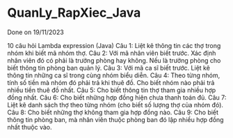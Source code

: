 # QuanLy_RapXiec_Java
Done on 19/11/2023

10 câu hỏi Lambda expression (Java)
Câu 1: Liệt kê thông tin các thợ trong nhóm khi biết mã nhóm thợ.
Câu 2: Với mã nhân viên biết trước. Xác định nhân viên đó có phải là trưởng phòng hay không. Nếu là trưởng phòng cho biết thông tin phòng ban quản lý.
Câu 3: Với mã ca sĩ biết trước. Liệt kê thông tin những ca sĩ trong cùng nhóm biểu diễn.
Câu 4: Theo từng nhóm, tính số tiền mà nhóm đó phải trả khi thuê đồ. Cho biết nhóm nào phải trả nhiều tiền thuê đồ nhất.
Câu 5: Cho biết thông tin thợ tham gia nhiều hợp đồng nhất.
Câu 6: Cho biết những hợp đồng hiện chưa thanh toán đủ.
Câu 7: Liệt kê danh sách thợ theo từng nhóm (cho biết số lượng thợ của nhóm đó).
Câu 8: Cho biết những thợ không tham gia hợp đồng nào.
Câu 9: Cho biết thông tin phòng ban, mà nhân viên thuộc phòng ban đó lập nhiều hợp đồng nhất thuộc vào.
